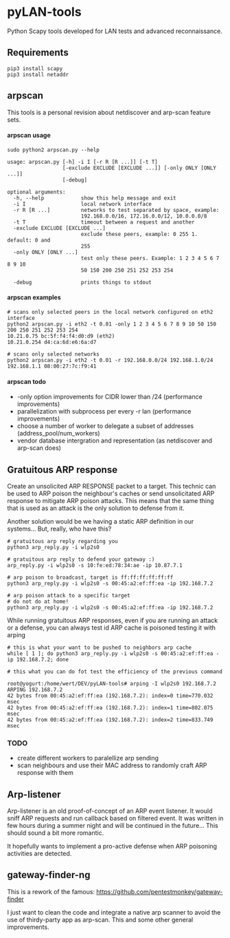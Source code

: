 # pyLAN-tools

Python Scapy tools developed for LAN tests and advanced reconnaissance.

## Requirements

````
pip3 install scapy
pip3 install netaddr
````

## arpscan
This tools is a personal revision about netdiscover and arp-scan feature sets.


#### arpscan usage 
````
sudo python2 arpscan.py --help

usage: arpscan.py [-h] -i I [-r R [R ...]] [-t T]
                  [-exclude EXCLUDE [EXCLUDE ...]] [-only ONLY [ONLY ...]]
                  [-debug]

optional arguments:
  -h, --help            show this help message and exit
  -i I                  local network interface
  -r R [R ...]          networks to test separated by space, example:
                        192.168.0.0/16, 172.16.0.0/12, 10.0.0.0/8
  -t T                  timeout between a request and another
  -exclude EXCLUDE [EXCLUDE ...]
                        exclude these peers, example: 0 255 1. default: 0 and
                        255
  -only ONLY [ONLY ...]
                        test only these peers. Example: 1 2 3 4 5 6 7 8 9 10
                        50 150 200 250 251 252 253 254

  -debug                prints things to stdout
````

#### arpscan examples
````
# scans only selected peers in the local network configured on eth2 interface
python2 arpscan.py -i eth2 -t 0.01 -only 1 2 3 4 5 6 7 8 9 10 50 150 200 250 251 252 253 254
10.21.0.75 bc:5f:f4:f4:d0:d9 (eth2)
10.21.0.254 d4:ca:6d:e6:6a:d7

# scans only selected networks
python2 arpscan.py -i eth2 -t 0.01 -r 192.168.0.0/24 192.168.1.0/24
192.168.1.1 08:00:27:7c:f9:41
````
#### arpscan todo

- -only option improvements for CIDR lower than /24 (performance improvements)
- parallelization with subprocess per every -r lan (performance improvements)
- choose a number of worker to delegate a subset of addresses (address_pool/num_workers)
- vendor database intergration and representation (as netdiscover and arp-scan does)

## Gratuitous ARP response
Create an unsolicited ARP RESPONSE packet to a target.
This technic can be used to ARP poison the neighbour's caches or
send unsolicitated ARP response to mitigate ARP poison attacks.
This means that the same thing that is used as an attack is the only
solution to defense from it.

Another solution would be we having a static ARP definition in our systems... But, really, who have this?

````
# gratuitous arp reply regarding you
python3 arp_reply.py -i wlp2s0

# gratuitous arp reply to defend your gateway :)
arp_reply.py -i wlp2s0 -s 10:fe:ed:78:34:ae -ip 10.87.7.1

# arp poison to broadcast, target is ff:ff:ff:ff:ff:ff
python3 arp_reply.py -i wlp2s0 -s 00:45:a2:ef:ff:ea -ip 192.168.7.2

# arp poison attack to a specific target
# do not do at home!
python3 arp_reply.py -i wlp2s0 -s 00:45:a2:ef:ff:ea -ip 192.168.7.2
````
While running gratuitous ARP responses, even if you are running an
attack or a defense, you can always test id ARP cache is poisoned testing
it with arping

````
# this is what your want to be pushed to neighbors arp cache
while [ 1 ]; do python3 arp_reply.py -i wlp2s0 -s 00:45:a2:ef:ff:ea -ip 192.168.7.2; done

# this what you can do fot test the efficiency of the previous command

root@yogurt:/home/wert/DEV/pyLAN-tools# arping -I wlp2s0 192.168.7.2
ARPING 192.168.7.2
42 bytes from 00:45:a2:ef:ff:ea (192.168.7.2): index=0 time=770.032 msec
42 bytes from 00:45:a2:ef:ff:ea (192.168.7.2): index=1 time=802.075 msec
42 bytes from 00:45:a2:ef:ff:ea (192.168.7.2): index=2 time=833.749 msec
````

### TODO
- create different workers to paralellize arp sending
- scan neighbours and use their MAC address to randomly craft ARP response with them

## Arp-listener
Arp-listener is an old proof-of-concept of an ARP event listener. It would sniff
ARP requests and run callback based on filtered event. It was written in few hours during a summer night
and will be continued in the future... This should sound a bit more romantic.

It hopefully wants to implement a pro-active defense when ARP poisoning 
activities are detected.

## gateway-finder-ng
This is a rework of the famous: https://github.com/pentestmonkey/gateway-finder

I just want to clean the code and integrate a native arp scanner to avoid the use of thirdy-party app as arp-scan.
This and some other general improvements. 
